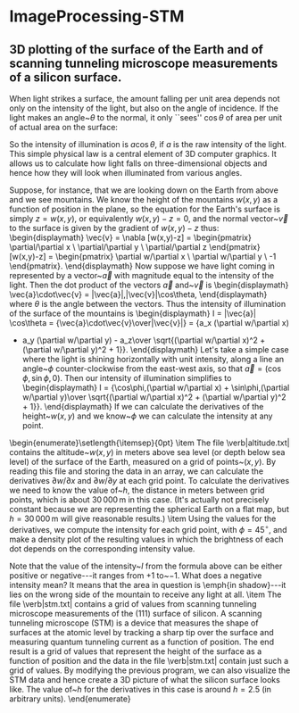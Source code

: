 # ImageProcessing-STM
## 3D plotting of the surface of the Earth and of scanning tunneling microscope measurements of a silicon surface.


When light strikes a surface, the amount falling per unit area
depends not only on the intensity of the light, but also on the angle of
incidence.  If the light makes an angle~$\theta$ to the normal, it only
``sees'' $\cos\theta$ of area per unit of actual area on the surface:

So the intensity of illumination is $a\cos\theta$, if $a$ is the raw
intensity of the light.  This simple physical law is a central element of
3D computer graphics.  It allows us to calculate how light falls on
three-dimensional objects and hence how they will look when illuminated
from various angles.

Suppose, for instance, that we are looking down on the Earth from above and
we see mountains.  We know the height of the mountains $w(x,y)$ as a
function of position in the plane, so the equation for the Earth's
surface is simply $z=w(x,y)$, or equivalently $w(x,y)-z=0$, and the normal
vector~$\vec{v}$ to the surface is given by the gradient of $w(x,y)-z$
thus:
\begin{displaymath}
\vec{v} =
\nabla [w(x,y)-z] = \begin{pmatrix}
                  \partial/\partial x \\
                  \partial/\partial y \\
                  \partial/\partial z
                \end{pmatrix}
                [w(x,y)-z]
              = \begin{pmatrix}
                  \partial w/\partial x \\
                  \partial w/\partial y \\
                  -1
                \end{pmatrix}.
\end{displaymath}
Now suppose we have light coming in represented by a vector~$\vec{a}$ with
magnitude equal to the intensity of the light.  Then the dot product of the
vectors $\vec{a}$ and~$\vec{v}$ is
\begin{displaymath}
\vec{a}\cdot\vec{v} = |\vec{a}|\,|\vec{v}|\cos\theta,
\end{displaymath}
where $\theta$ is the angle between the vectors.  Thus the intensity of
illumination of the surface of the mountains is
\begin{displaymath}
I = |\vec{a}| \cos\theta = {\vec{a}\cdot\vec{v}\over|\vec{v}|}
  = {a_x (\partial w/\partial x)
   + a_y (\partial w/\partial y) - a_z\over
     \sqrt{(\partial w/\partial x)^2 + (\partial w/\partial y)^2 + 1}}.
\end{displaymath}
Let's take a simple case where the light is shining horizontally with unit
intensity, along a line an angle~$\phi$ counter-clockwise from the
east-west axis, so that $\vec{a}=(\cos\phi,\sin\phi,0)$.  Then our
intensity of illumination simplifies to
\begin{displaymath}
I = {\cos\phi\,(\partial w/\partial x) + \sin\phi\,(\partial w/\partial y)\over
     \sqrt{(\partial w/\partial x)^2 + (\partial w/\partial y)^2 + 1}}.
\end{displaymath}
If we can calculate the derivatives of the height~$w(x,y)$ and we
know~$\phi$ we can calculate the intensity at any point.

\begin{enumerate}\setlength{\itemsep}{0pt}
\item The file
  \verb|altitude.txt| contains the altitude~$w(x,y)$ in meters above
  sea level (or depth below sea level) of the surface of the Earth,
  measured on a grid of points~$(x,y)$. By reading this
  file and storing the data in an array, we can calculate the derivatives
  $\partial w/\partial x$ and $\partial w/\partial y$ at each grid point.
     To calculate the derivatives we need to know the value of~$h$, the distance in
  meters between grid points, which is about $30\,000\,$m in this case.
  (It's actually not precisely constant because we are representing the
  spherical Earth on a flat map, but $h=30\,000\,$m will give reasonable
  results.)
\item Using the values for the derivatives, we compute the intensity
  for each grid point, with $\phi=45^\circ$, and make a density plot of the
  resulting values in which the brightness of each dot depends on the
  corresponding intensity value.

Note that the value of the intensity~$I$ from the formula above can be either positive or negative---it ranges from $+1$ to~$-1$.  What does a negative intensity mean?  It means that the area in question is \emph{in shadow}---it lies on the wrong side of the mountain to receive any light at all.
\item The file \verb|stm.txt| contains a grid of values from scanning tunneling microscope
  measurements of the (111) surface of silicon.  A scanning
  tunneling microscope (STM) is a device that measures the shape of
  surfaces at the atomic level by tracking a sharp tip over the surface and
  measuring quantum tunneling current as a function of position.  The end
  result is a grid of values that represent the height of the surface as a
  function of position and the data in the file \verb|stm.txt| contain just
  such a grid of values.  By modifying the previous program, we can also visualize
  the STM data and hence create a 3D picture of what the silicon
  surface looks like.  The value of~$h$ for the derivatives in this case is
  around $h=2.5$ (in arbitrary units).
\end{enumerate}

